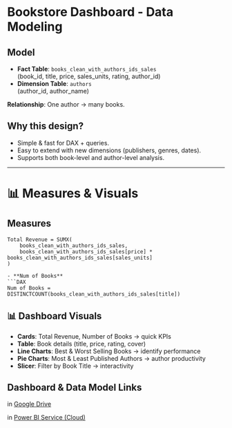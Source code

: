 #   Bookstore Dashboard - Data Modeling 

##  Model
- **Fact Table**: `books_clean_with_authors_ids_sales`  
  (book_id, title, price, sales_units, rating, author_id)  
- **Dimension Table**: `authors`  
  (author_id, author_name)  

**Relationship**: One author → many books.  

##  Why this design?
- Simple & fast for DAX + queries.  
- Easy to extend with new dimensions (publishers, genres, dates).  
- Supports both book-level and author-level analysis.  

---

# 📊 Measures & Visuals

##  Measures
```DAX
Total Revenue = SUMX(
    books_clean_with_authors_ids_sales,
    books_clean_with_authors_ids_sales[price] * books_clean_with_authors_ids_sales[sales_units]
)

- **Num of Books**  
```DAX
Num of Books = DISTINCTCOUNT(books_clean_with_authors_ids_sales[title])

```
## 📊 Dashboard Visuals

- **Cards**: Total Revenue, Number of Books → quick KPIs  
- **Table**: Book details (title, price, rating, cover)  
- **Line Charts**: Best & Worst Selling Books → identify performance  
- **Pie Charts**: Most & Least Published Authors → author productivity  
- **Slicer**: Filter by Book Title → interactivity  


 ## Dashboard & Data Model Links
 
in [Google Drive](https://drive.google.com/file/d/1imNknTjgaPTZrPDHNSDtJH23fJtN7ugj/view?usp=sharing)

in [Power BI Service (Cloud)](https://app.powerbi.com/groups/abc33743-11f1-4cc6-a0f8-0af59e0e9a8c/reports/a872ad24-ea6f-40bd-988d-0b708a01832d/9cbd29265d740196aaf2?experience=power-bi)
